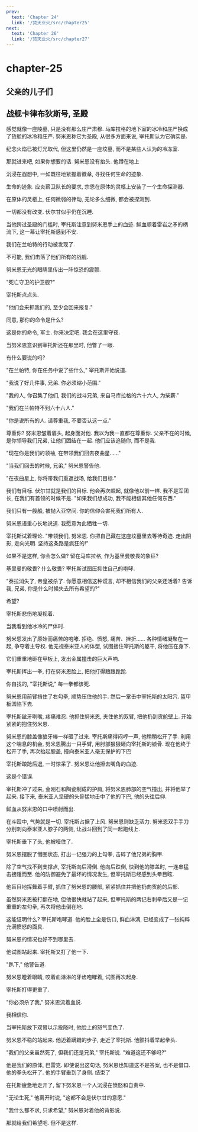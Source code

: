 ```yaml
---
prev:
  text: 'Chapter 24'
  link: '/焚天业火/src/chapter25'
next:
  text: 'Chapter 26'
  link: '/焚天业火/src/chapter27'
---
```


# chapter-25

## 父亲的儿子们

## 战舰卡律布狄斯号, 圣殿

感觉就像一座陵墓, 只是没有那么庄严肃穆. 马库拉格的地下室的冰冷和庄严换成了货舱的冰冷和庄严. 努米恩称它为圣殿, 从很多方面来说, 宰托斯认为它确实是.

纪念火焰已被灯光取代, 但这里仍然是一座坟墓, 而不是某些人认为的冷冻室.

那就进来吧, 如果你想要的话. 努米恩没有抬头. 他蹲在地上

沉浸在遐想中, 一如既往地紧握着徽章, 寻找任何生命的迹象.

生命的迹象. 应炎薪卫队长的要求, 宗恩在原体的灵柩上安装了一个生命探测器.

在原体的灵柩上, 任何微弱的律动, 无论多么细微, 都会被探测到.

一切都没有改变. 伏尔甘似乎仍在沉睡.

当他跨过圣殿的门槛时, 宰托斯注意到努米恩手上的血迹. 鲜血顺着雷岩之矛的柄流下, 这一幕让宰托斯感到不安.

我们在兰帕特的行动被发现了.

不可能, 我们击落了他们所有的战舰.

努米恩无光的眼睛里传出一阵惊恐的震颤.

"死亡守卫的护卫舰?"

宰托斯点点头.

"他们会来抓我们的, 至少会回来报复."

同意, 那你的命令是什么?

这是你的命令, 军士. 你来决定吧. 我会在这里守夜.

当努米恩意识到宰托斯还在那里时, 他瞥了一眼.

有什么要说的吗?

"在兰帕特, 你在任务中说了些什么," 宰托斯开始说道.

"我说了好几件事, 兄弟. 你必须缩小范围."

"我的人, 你召集了他们, 我们的战斗兄弟, 来自马库拉格的六十六人, 为柴薪."

"我们在兰帕特不到六十六人."

"你是说所有的人. 请尊重我, 不要否认这一点."

尊重你? 努米恩皱着眉头, 起身面对他. 我以为我一直都在尊重你. 父亲不在的时候, 是你领导我们兄弟, 让他们团结在一起. 他们应该追随你, 而不是我.

"现在你是我们的领袖, 在带领我们回去夜曲星......"

"当我们回去的时候, 兄弟," 努米恩警告他.

"在夜曲星上, 你将带我们重返战场, 给我们目标."

我们有目标. 伏尔甘就是我们的目标. 他会再次崛起, 就像他以前一样. 我不是军团长, 在我们有首领的时候不是. "如果我们想成功, 我不能相信其他任何东西."

我们只有一艘船, 被抛入亚空间. 你的信仰会害死我们所有人.

努米恩语重心长地说道. 我愿意为此牺牲一切.

宰托斯试着理论. "带领我们, 努米恩. 你把自己藏在这座坟墓里去等待奇迹. 走出阴影, 走向光明. 坚持这条路是疯狂的!"

如果不是这样, 你会怎么做? 留在马库拉格, 作为基里曼敬畏的象征?

基里曼的敬畏? 什么敬畏? 宰托斯试图压抑住自己的咆哮.

"泰拉消失了, 帝皇被杀了. 你愿意相信这种谎言, 却不相信我们的父亲还活着? 告诉我, 兄弟, 你是什么时候失去所有希望的?"

希望?

宰托斯悲伤地凝视着.

当我看到他冰冷的尸体时.

努米恩发出了原始而痛苦的咆哮. 拒绝、愤怒, 痛苦、挫折...... 各种情绪凝聚在一起, 争夺着主导权. 他无视泰米亚人的体型, 试图搂住宰托斯的躯干, 将他压在身下.

它们重重地砸在甲板上, 发出金属撞击的巨大声响.

宰托斯挥出一拳, 打在努米恩脸上, 把他打得踉踉跄跄.

你自找的, "宰托斯说," 每一拳都该死.

努米恩用前臂挡住了右勾拳, 顺势压住他的手. 然后一掌击中宰托斯的太阳穴. 盔甲板凹陷下去.

宰托斯龇牙咧嘴, 疼痛难忍. 他抓住努米恩, 夹住他的双臂, 把他扔到货舱壁上. 开始紧紧的抱住努米恩.

努米恩的膝盖像狼牙棒一样砸了过来. 宰托斯痛得闷哼一声, 他稍稍松开了手. 利用这个喘息的机会, 努米恩腾出一只手臂, 用肘部狠狠砸向宰托斯的锁骨. 现在他终于松开了手, 再次抬起膝盖, 撞向泰米亚人毫无保护的下巴

宰托斯踉跄后退, 一时惊呆了. 努米恩让他擦去嘴角的血迹.

这是个错误.

宰托斯冲了过来, 金刚石和陶瓷制成的护肩, 将努米恩肺部的空气撞出, 并将他举了起来. 接下来, 泰米亚人坚硬的头骨猛地击中了他的下巴, 他的头往后仰.

鲜血从努米恩的口中喷射而出.

在斗殴中, 气势就是一切. 宰托斯占据了上风. 努米恩则缺乏活力.  努米恩双手手刀分别刺向泰米亚人脖子的两侧, 让战斗回到了同一起跑线上.

宰托斯垂下了头, 他被噎住了.

努米恩摆脱了懵圈状态, 打出一记强力的上勾拳, 击碎了他兄弟的胸甲.

除了空气找不到支撑点, 宰托斯向后滑倒. 他向后跌倒, 快到他的膝盖时, 一连串猛击接踵而至. 他的防御避免了最坏的情况发生, 但宰托斯已经感到头晕目眩.

他盲目地挥舞着手臂, 抓住了努米恩的腰部, 紧紧抓住并把他扔向货舱的后部.

虽然努米恩被打翻在地, 但他很快就站了起来, 但宰托斯的两记右刺拳后又是一记重重的左勾拳, 再次将他击倒在地.

这能证明什么? 宰托斯咆哮道. 他的脸上全是伤口, 鲜血淋漓, 已经变成了一张纯粹充满愤怒的面具.

努米恩的情况也好不到哪里去.

他试图站起来. 宰托斯又打了他一下.

"趴下," 他警告道.

努米恩瞪着眼睛, 咬着血淋淋的牙齿咆哮着, 试图再次起身.

宰托斯打得更重了.

"你必须杀了我," 努米恩流着血说.

我相信你.

当宰托斯放下双臂以示投降时, 他脸上的怒气变色了.

努米恩不稳的站起来. 他迈着蹒跚的步子, 走近了宰托斯. 他颤抖着举起拳头.

"我们的父亲虽然死了, 但我们还是兄弟," 宰托斯说. "难道这还不够吗?"

他是我们的原体, 巴雷克. 即使说出这句话, 努米恩也知道这不是答案, 也不是借口. 他的拳头松开了. 他的手臂垂到了身侧. 结束了

在托斯疲惫地走开了, 留下努米恩一个人沉浸在愤怒和自责中.

"无论生死," 他离开时说, "这都不会是伏尔甘的意愿."

"我什么都不求, 只求希望," 努米恩对着他的背影说.

那就给我们希望吧. 但不是这样.
